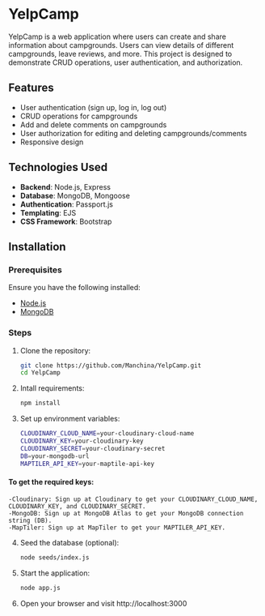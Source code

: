 # YelpCamp

YelpCamp is a web application where users can create and share information about campgrounds. Users can view details of different campgrounds, leave reviews, and more. This project is designed to demonstrate CRUD operations, user authentication, and authorization.

## Features

- User authentication (sign up, log in, log out)
- CRUD operations for campgrounds
- Add and delete comments on campgrounds
- User authorization for editing and deleting campgrounds/comments
- Responsive design

## Technologies Used

- **Backend**: Node.js, Express
- **Database**: MongoDB, Mongoose
- **Authentication**: Passport.js
- **Templating**: EJS
- **CSS Framework**: Bootstrap

## Installation

### Prerequisites

Ensure you have the following installed:

- [Node.js](https://nodejs.org/)
- [MongoDB](https://www.mongodb.com/)

### Steps

1. Clone the repository:
   ```bash
   git clone https://github.com/Manchina/YelpCamp.git
   cd YelpCamp
2. Intall requirements:
   ```bash
   npm install
3. Set up environment variables:
   ```bash
   CLOUDINARY_CLOUD_NAME=your-cloudinary-cloud-name
   CLOUDINARY_KEY=your-cloudinary-key
   CLOUDINARY_SECRET=your-cloudinary-secret
   DB=your-mongodb-url
   MAPTILER_API_KEY=your-maptile-api-key
   
#### To get the required keys:

    -Cloudinary: Sign up at Cloudinary to get your CLOUDINARY_CLOUD_NAME, CLOUDINARY_KEY, and CLOUDINARY_SECRET.
    -MongoDB: Sign up at MongoDB Atlas to get your MongoDB connection string (DB).
    -MapTiler: Sign up at MapTiler to get your MAPTILER_API_KEY.
4. Seed the database (optional):
   ```bash
   node seeds/index.js
5. Start the application:
   ```bash
   node app.js
6. Open your browser and visit http://localhost:3000
